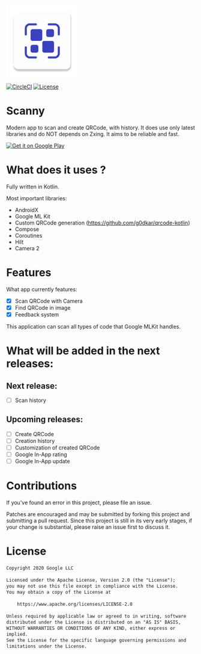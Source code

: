 ![Scanny](app/src/main/res/mipmap-xxxhdpi/ic_launcher.png)

[![CircleCI](https://dl.circleci.com/status-badge/img/gh/SkyleKayma/Scanny/tree/main.svg?style=svg)](https://dl.circleci.com/status-badge/redirect/gh/SkyleKayma/Scanny/tree/main) 
[![License](https://img.shields.io/badge/License-Apache-blue.svg)](https://github.com/SkyleKayma/Scanny/edit/main/LICENSE)

# Scanny

Modern app to scan and create QRCode, with history.
It does use only latest libraries and do NOT depends on Zxing.
It aims to be reliable and fast.

<a href='https://play.google.com/store/apps/details?id=fr.skyle.scanny&pcampaignid=pcampaignidMKT-Other-global-all-co-prtnr-py-PartBadge-Mar2515-1'><img width="200" alt='Get it on Google Play' src='https://play.google.com/intl/en_us/badges/static/images/badges/en_badge_web_generic.png'/></a>

# What does it uses ?

Fully written in Kotlin.

Most important libraries:
- AndroidX
- Google ML Kit
- Custom QRCode generation (https://github.com/g0dkar/qrcode-kotlin)
- Compose
- Coroutines
- Hilt
- Camera 2

# Features

What app currently features:

- [x] Scan QRCode with Camera
- [x] Find QRCode in image
- [x] Feedback system

This application can scan all types of code that Google MLKit handles.


# What will be added in the next releases:

## Next release:

- [ ] Scan history

## Upcoming releases:

- [ ] Create QRCode
- [ ] Creation history
- [ ] Customization of created QRCode
- [ ] Google In-App rating
- [ ] Google In-App update

# Contributions

If you've found an error in this project, please file an issue.

Patches are encouraged and may be submitted by forking this project and submitting a pull request. Since this project is still in its very
early stages, if your change is substantial, please raise an issue first to discuss it.

# License

```
Copyright 2020 Google LLC

Licensed under the Apache License, Version 2.0 (the "License");
you may not use this file except in compliance with the License.
You may obtain a copy of the License at

    https://www.apache.org/licenses/LICENSE-2.0

Unless required by applicable law or agreed to in writing, software
distributed under the License is distributed on an "AS IS" BASIS,
WITHOUT WARRANTIES OR CONDITIONS OF ANY KIND, either express or implied.
See the License for the specific language governing permissions and
limitations under the License.
```
